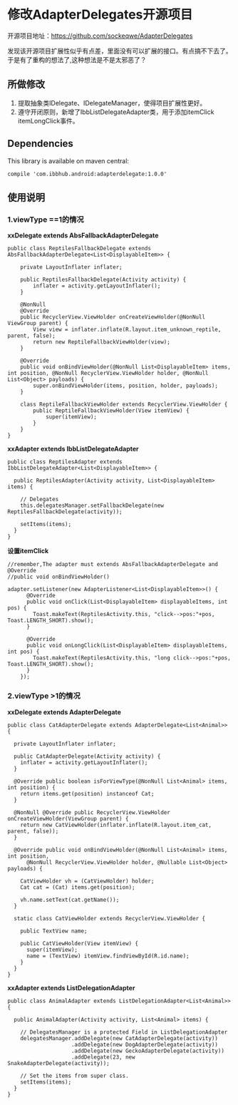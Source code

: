 # 修改AdapterDelegates开源项目
开源项目地址：https://github.com/sockeqwe/AdapterDelegates

发现该开源项目扩展性似乎有点差，里面没有可以扩展的接口。有点搞不下去了。于是有了重构的想法了,这种想法是不是太邪恶了？

## 所做修改
1. 提取抽象类IDelegate、IDelegateManager，使得项目扩展性更好。
2. 遵守开闭原则，新增了IbbListDelegateAdapter类，用于添加itemClick itemLongClick事件。

## Dependencies
This library is available on maven central:
```
compile 'com.ibbhub.android:adapterdelegate:1.0.0'
```

## 使用说明
### 1.viewType ==1的情况
**xxDelegate extends AbsFallbackAdapterDelegate**
```
public class ReptilesFallbackDelegate extends AbsFallbackAdapterDelegate<List<DisplayableItem>> {

    private LayoutInflater inflater;

    public ReptilesFallbackDelegate(Activity activity) {
        inflater = activity.getLayoutInflater();
    }

    @NonNull
    @Override
    public RecyclerView.ViewHolder onCreateViewHolder(@NonNull ViewGroup parent) {
        View view = inflater.inflate(R.layout.item_unknown_reptile, parent, false);
        return new ReptileFallbackViewHolder(view);
    }

    @Override
    public void onBindViewHolder(@NonNull List<DisplayableItem> items, int position, @NonNull RecyclerView.ViewHolder holder, @NonNull List<Object> payloads) {
        super.onBindViewHolder(items, position, holder, payloads);
    }

    class ReptileFallbackViewHolder extends RecyclerView.ViewHolder {
        public ReptileFallbackViewHolder(View itemView) {
            super(itemView);
        }
    }
}
```
**xxAdapter extends IbbListDelegateAdapter**
```
public class ReptilesAdapter extends IbbListDelegateAdapter<List<DisplayableItem>> {

  public ReptilesAdapter(Activity activity, List<DisplayableItem> items) {

    // Delegates
    this.delegatesManager.setFallbackDelegate(new ReptilesFallbackDelegate(activity));

    setItems(items);
  }
}
```
**设置itemClick**
```
//remember,The adapter must extends AbsFallbackAdapterDelegate and @Override
//public void onBindViewHolder()

adapter.setListener(new AdapterListener<List<DisplayableItem>>() {
      @Override
      public void onClick(List<DisplayableItem> displayableItems, int pos) {
        Toast.makeText(ReptilesActivity.this, "click-->pos:"+pos, Toast.LENGTH_SHORT).show();
      }

      @Override
      public void onLongClick(List<DisplayableItem> displayableItems, int pos) {
        Toast.makeText(ReptilesActivity.this, "long click-->pos:"+pos, Toast.LENGTH_SHORT).show();
      }
    });
```

### 2.viewType >1的情况

**xxDelegate extends AdapterDelegate**
```
public class CatAdapterDelegate extends AdapterDelegate<List<Animal>> {

  private LayoutInflater inflater;

  public CatAdapterDelegate(Activity activity) {
    inflater = activity.getLayoutInflater();
  }

  @Override public boolean isForViewType(@NonNull List<Animal> items, int position) {
    return items.get(position) instanceof Cat;
  }

  @NonNull @Override public RecyclerView.ViewHolder onCreateViewHolder(ViewGroup parent) {
    return new CatViewHolder(inflater.inflate(R.layout.item_cat, parent, false));
  }

  @Override public void onBindViewHolder(@NonNull List<Animal> items, int position,
      @NonNull RecyclerView.ViewHolder holder, @Nullable List<Object> payloads) {

    CatViewHolder vh = (CatViewHolder) holder;
    Cat cat = (Cat) items.get(position);

    vh.name.setText(cat.getName());
  }

  static class CatViewHolder extends RecyclerView.ViewHolder {

    public TextView name;

    public CatViewHolder(View itemView) {
      super(itemView);
      name = (TextView) itemView.findViewById(R.id.name);
    }
  }
}
```
**xxAdapter extends ListDelegationAdapter**

```
public class AnimalAdapter extends ListDelegationAdapter<List<Animal>> {

  public AnimalAdapter(Activity activity, List<Animal> items) {

    // DelegatesManager is a protected Field in ListDelegationAdapter
    delegatesManager.addDelegate(new CatAdapterDelegate(activity))
                    .addDelegate(new DogAdapterDelegate(activity))
                    .addDelegate(new GeckoAdapterDelegate(activity))
                    .addDelegate(23, new SnakeAdapterDelegate(activity));

    // Set the items from super class.
    setItems(items);
  }
}
```
